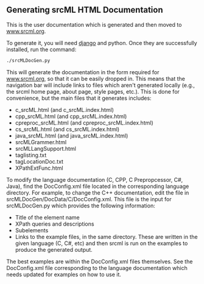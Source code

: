 Generating srcML HTML Documentation
----

This is the user documentation which is generated and then moved to www.srcml.org.

To generate it, you will need [django](https://docs.djangoproject.com/en/1.9/topics/install/) and python. Once they are successfully installed, run the command:

```bash
./srcMLDocGen.py
```

This will generate the documentation in the form required for www.srcml.org, so that it can be easily dropped in. This means that the navigation bar will include links to files which aren't generated locally (e.g., the srcml home page, about page, style pages, etc.). This is done for convenience, but the main files that it generates includes:
  - c_srcML.html (and c_srcML.index.html)
  - cpp_srcML.html (and cpp_srcML.index.html)
  - cpreproc_srcML.html (and cpreproc_srcML.index.html)
  - cs_srcML.html (and cs_srcML.index.html)
  - java_srcML.html (and java_srcML.index.html)
  - srcMLGrammer.html
  - srcMLLangSupport.html
  - taglisting.txt
  - tagLocationDoc.txt
  - XPathExtFunc.html

To modify the language documentation (C, CPP, C Prepropcessor, C#, Java), find the DocConfig.xml file located in the corresponding language directory. For example, to change the C++ documentation, edit the file in srcMLDocGen/DocData/C/DocConfig.xml. This file is the input for srcMLDocGen.py which provides the following information:
  - Title of the element name
  - XPath queries and descriptions
  - Subelements
  - Links to the example files, in the same directory. These are written in the given language (C, C#, etc) and then srcml is run on the examples to produce the generated output.

The best examples are within the DocConfig.xml files themselves. See the DocConfig.xml file corresponding to the language documentation which needs updated for examples on how to use it. 
